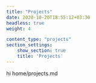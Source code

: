 ```yaml
---
title: "Projects"
date: 2020-10-20T18:55:12+03:30
headless: true
weight: 4

content_type: "projects"
section_settings:
    show_section: true
    title: 'Projects'
---
```

hi
home/projects.md